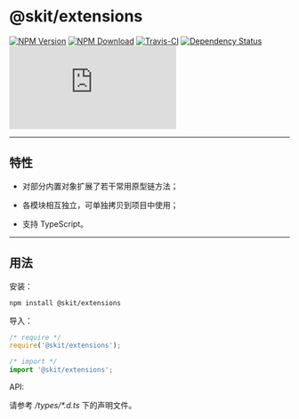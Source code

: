 # @skit/extensions

[![NPM Version](https://img.shields.io/npm/v/@skit/extensions.svg?sanitize=true)](https://www.npmjs.com/package/@skit/extensions)
[![NPM Download](https://img.shields.io/npm/dm/@skit/extensions.svg?sanitize=true)](https://www.npmjs.com/package/@skit/extensions)
[![Travis-CI](https://travis-ci.org/fudiwei/skit-extensions.js.svg?branch=master)](https://travis-ci.org/fudiwei/skit-extensions.js)
[![Dependency Status](https://david-dm.org/fudiwei/skit-extensions.js.svg)](https://david-dm.org/fudiwei/skit-extensions.js)
[![GitHub License](https://img.shields.io/github/license/fudiwei/skit-extensions.js)](https://github.com/fudiwei/skit-extensions.js/blob/master/LICENSE)

---

## 特性

-   对部分内置对象扩展了若干常用原型链方法；

-   各模块相互独立，可单独拷贝到项目中使用；

-   支持 TypeScript。

---

## 用法

安装：

```shell
npm install @skit/extensions
```

导入：

```javascript
/* require */
require('@skit/extensions');

/* import */
import '@skit/extensions';
```

API:

请参考 _/types/\*.d.ts_ 下的声明文件。
